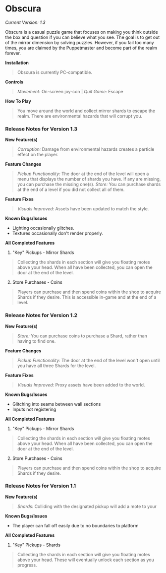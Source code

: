 # Obscura
_Current Version: 1.3_

Obscura is a casual puzzle game that focuses on making you think outside the box and question if you can believe what you see.
The goal is to get out of the mirror dimension by solving puzzles. 
However, if you fail too many times, you are claimed by the Puppetmaster and become part of the realm forever.

**Installation**
> Obscura is currently PC-compatible.

**Controls** 
> _Movement:_ On-screen joy-con |
> _Quit Game:_ Escape

**How To Play**
> You move around the world and collect mirror shards to escape the realm. There are environmental hazards that will corrupt you.

### Release Notes for Version 1.3

**New Feature(s)**
> _Corruption:_ Damage from environmental hazards creates a particle effect on the player.

**Feature Changes**
> _Pickup Functionality:_ The door at the end of the level will open a menu that displays the number of shards you have. If any are missing, you can purchase the missing one(s).
> _Store:_ You can purchase shards at the end of a level if you did not collect all of them.

**Feature Fixes**
> _Visuals Improved:_ Assets have been updated to match the style.

**Known Bugs/Issues**
- Lighting occasionally glitches.
- Textures occasionally don't render properly.

**All Completed Features**
1. "Key" Pickups - Mirror Shards
> Collecting the shards in each section will give you floating motes above your head.
> When all have been collected, you can open the door at the end of the level.
2. Store Purchases - Coins
> Players can purchase and then spend coins within the shop to acquire Shards if they desire. This is accessible in-game and at the end of a level.

### Release Notes for Version 1.2

**New Feature(s)**
> _Store:_ You can purchase coins to purchase a Shard, rather than having to find one.

**Feature Changes**
> _Pickup Functionality:_ The door at the end of the level won't open until you have all three Shards for the level.

**Feature Fixes**
> _Visuals Improved:_ Proxy assets have been added to the world.

**Known Bugs/Issues**
- Glitching into seams between wall sections
- Inputs not registering

**All Completed Features**
1. "Key" Pickups - Mirror Shards
> Collecting the shards in each section will give you floating motes above your head.
> When all have been collected, you can open the door at the end of the level.
2. Store Purchases - Coins
> Players can purchase and then spend coins within the shop to acquire Shards if they desire.

### Release Notes for Version 1.1

**New Feature(s)**
> _Shards:_ Colliding with the designated pickup will add a mote to your

**Known Bugs/Issues**
- The player can fall off easily due to no boundaries to platform

**All Completed Features**
1. "Key" Pickups - Shards
> Collecting the shards in each section will give you floating motes above your head.
> These will eventually unlock each section as you progress.
